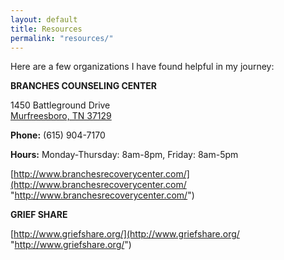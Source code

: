 ```yaml
---
layout: default
title: Resources
permalink: "resources/"
---
```


Here are a few organizations I have found helpful in my journey:

**BRANCHES COUNSELING CENTER**

1450 Battleground Drive  
[Murfreesboro, TN 37129](http://www.tiltedpicture.com/resources/www.branchesrecoverycenter.com)

**Phone:** (615) 904-7170

**Hours:** Monday-Thursday: 8am-8pm, Friday: 8am-5pm

[http://www.branchesrecoverycenter.com/](http://www.branchesrecoverycenter.com/ "http://www.branchesrecoverycenter.com/")

**GRIEF SHARE**

[http://www.griefshare.org/](http://www.griefshare.org/ "http://www.griefshare.org/")
